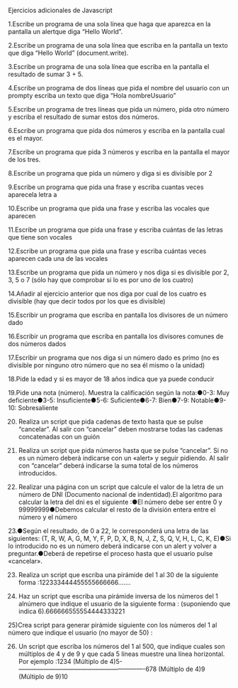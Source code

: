 Ejercicios adicionales de Javascript

1.Escribe un programa de una sola línea que haga que aparezca en la pantalla un alertque diga “Hello World”.

2.Escribe un programa de una sola línea que escriba en la pantalla un texto que diga “Hello World” (document.write).

3.Escribe un programa de una sola línea que escriba en la pantalla el resultado de sumar 3 + 5.

4.Escribe un programa de dos líneas que pida el nombre del usuario con un prompty escriba un texto que diga “Hola nombreUsuario”

5.Escribe un programa de tres líneas que pida un número, pida otro número y escriba el resultado de sumar estos dos números.

6.Escribe un programa que pida dos números y escriba en la pantalla cual es el mayor.

7.Escribe un programa que pida 3 números y escriba en la pantalla el mayor de los tres.

8.Escribe un programa que pida un número y diga si es divisible por 2

9.Escribe un programa que pida una frase y escriba cuantas veces aparecela letra a

10.Escribe un programa que pida una frase y escriba las vocales que aparecen

11.Escribe un programa que pida una frase y escriba cuántas de las letras que tiene son vocales

12.Escribe un programa que pida una frase y escriba cuántas veces aparecen cada una de las vocales

13.Escribe un programa que pida un número y nos diga si es divisible por 2, 3, 5 o 7 (sólo hay que comprobar si lo es por uno de los cuatro)

14.Añadir al ejercicio anterior que nos diga por cual de los cuatro es divisible (hay que decir todos por los que es divisible)

15.Escribir un programa que escriba en pantalla los divisores de un número dado

16.Escribir un programa que escriba en pantalla los divisores comunes de dos números dados

17.Escribir un programa que nos diga si un número dado es primo (no es divisible por ninguno otro número que no sea él mismo o la unidad)

18.Pide la edad y si es mayor de 18 años indica que ya puede conducir

19.Pide una nota (número). Muestra la calificación según la nota:●0-3: Muy deficiente●3-5: Insuficiente●5-6: Suficiente●6-7: Bien●7-9: Notable●9-10: Sobresaliente

20. Realiza un script que pida cadenas de texto  hasta que se pulse “cancelar”. Al salir con “cancelar” deben mostrarse todas las cadenas concatenadas con un guión 

21. Realiza un script que pida números hasta que se pulse “cancelar”. Si no es un número deberá indicarse con un «alert» y seguir pidiendo. Al salir con “cancelar” deberá indicarse la suma total de los números introducidos.

22. Realizar una página con un script que calcule el valor de la letra de un número de DNI (Documento nacional de indentidad).El algoritmo para calcular la letra del dni es el siguiente :●El número debe ser entre 0 y 99999999●Debemos calcular el resto de la división entera entre el número y el número 

23.●Según el resultado, de 0 a 22, le corresponderá una letra de las siguientes:  (T, R, W, A, G, M, Y, F, P, D, X, B, N, J, Z, S, Q, V, H, L, C, K, E)●Si lo introducido no es un número deberá indicarse con un alert y volver a preguntar.●Deberá de repetirse el proceso hasta que el usuario pulse «cancelar».

23) Realiza un script que escriba una pirámide del 1 al 30 de la siguiente forma :122333444455555666666.......

24) Haz un script que escriba una pirámide inversa de los números del 1 alnúmero que indique el usuario de la siguiente forma : (suponiendo que indica 6).666666555554444333221

25)Crea script para generar pirámide siguiente con los números del 1 al número que indique el usuario (no mayor de 50) :

26) Un script que escriba los números del 1 al 500, que indique cuales son múltiplos de 4 y de 9 y que cada 5 líneas muestre una línea horizontal. Por ejemplo :1234 (Múltiplo de 4)5-————————————————————-678 (Múltiplo de 4)9 (Múltiplo de 9)10
